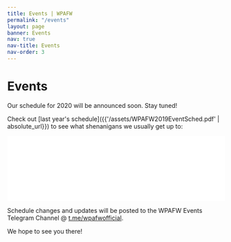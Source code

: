 ```yaml
---
title: Events | WPAFW
permalink: "/events"
layout: page
banner: Events
nav: true
nav-title: Events
nav-order: 3
---
```


# Events

Our schedule for 2020 will be announced soon. Stay tuned!

Check out [last year's schedule]({{'/assets/WPAFW2019EventSched.pdf' | absolute_url}}) to see what shenanigans we usually get up to:

<div class="columns is-mobile is-centered">
<div class="column is-three-quarters">
<embed id="content" src="{{'/assets/WPAFW2019EventSched.pdf' | absolute_url}}" width="100%"/>
</div>
</div>

Schedule changes and updates will be posted to the WPAFW Events Telegram Channel @ [t.me/wpafwofficial](https://t.me/wpafwofficial).

We hope to see you there! 
